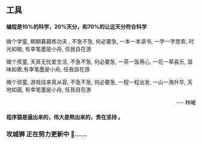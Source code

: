 ## 工具
#### 编程是10%的科学，20%天分，和70%的让这天分符合科学

做个学童, 朝朝暮暮练功夫 , 不急不急, 何必要急, 一本一本读书, 一字一字思索, 时光如梭, 有幸笔墨是小舟, 任我自在游

做个孩童, 天真无忧爱生活, 不急不急, 何必要急, 一茶一饭用心, 一花一草喜乐, 滋味如歌,有幸笔墨是小舟, 任我自在游

做个顽童, 游戏往来真从容, 不急不急, 何必要急, 一程一程出发, 一山一海升华, 天地如画, 有幸笔墨是小舟, 任我自在游
<p align="right">--- 林曦</p>

#### 程序猿是逼出来的，伟大是熬出来的，贵在坚持 。


<p></p>

### 攻城狮 正在努力更新中 🤣......
